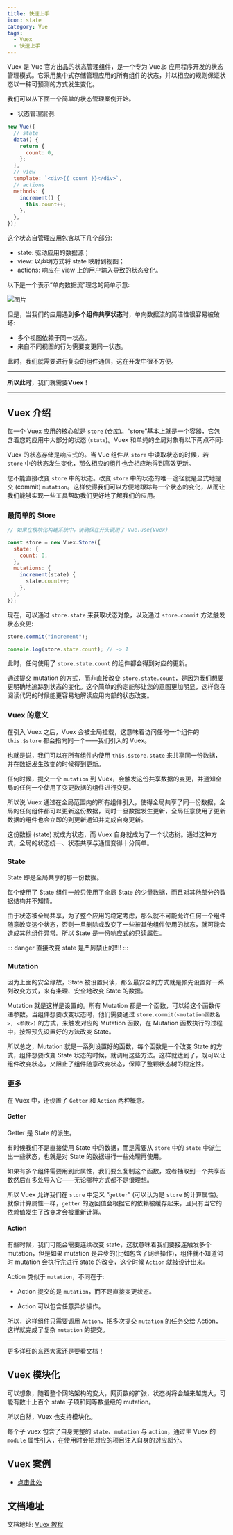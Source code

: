 ```yaml
---
title: 快速上手
icon: state
category: Vue
tags:
  - Vuex
  - 快速上手
---
```


Vuex 是 Vue 官方出品的状态管理组件，是一个专为 Vue.js 应用程序开发的状态管理模式。它采用集中式存储管理应用的所有组件的状态，并以相应的规则保证状态以一种可预测的方式发生变化。

<!-- more -->

我们可以从下面一个简单的状态管理案例开始。

- 状态管理案例:

```js
new Vue({
  // state
  data() {
    return {
      count: 0,
    };
  },
  // view
  template: `<div>{{ count }}</div>`,
  // actions
  methods: {
    increment() {
      this.count++;
    },
  },
});
```

这个状态自管理应用包含以下几个部分:

- state: 驱动应用的数据源；
- view: 以声明方式将 state 映射到视图；
- actions: 响应在 view 上的用户输入导致的状态变化。

以下是一个表示“单向数据流”理念的简单示意:

![图片](https://vuex.vuejs.org/flow.png)

但是，当我们的应用遇到**多个组件共享状态**时，单向数据流的简洁性很容易被破坏:

- 多个视图依赖于同一状态。
- 来自不同视图的行为需要变更同一状态。

此时，我们就需要进行复杂的组件通信，这在开发中很不方便。

---

**所以此时**，我们就需要**Vuex**！

---

## Vuex 介绍

每一个 Vuex 应用的核心就是 `store` (仓库)。“store”基本上就是一个容器，它包含着您的应用中大部分的状态 (`state`)。Vuex 和单纯的全局对象有以下两点不同:

Vuex 的状态存储是响应式的。当 Vue 组件从 `store` 中读取状态的时候，若 `store` 中的状态发生变化，那么相应的组件也会相应地得到高效更新。

您不能直接改变 `store` 中的状态。改变 `store` 中的状态的唯一途径就是显式地提交 (commit) `mutation`。这样使得我们可以方便地跟踪每一个状态的变化，从而让我们能够实现一些工具帮助我们更好地了解我们的应用。

### 最简单的 Store

```js
// 如果在模块化构建系统中，请确保在开头调用了 Vue.use(Vuex)

const store = new Vuex.Store({
  state: {
    count: 0,
  },
  mutations: {
    increment(state) {
      state.count++;
    },
  },
});
```

现在，可以通过 `store.state` 来获取状态对象，以及通过 `store.commit` 方法触发状态变更:

```js
store.commit("increment");

console.log(store.state.count); // -> 1
```

此时，任何使用了 `store.state.count` 的组件都会得到对应的更新。

通过提交 mutation 的方式，而非直接改变 `store.state.count`，是因为我们想要更明确地追踪到状态的变化。这个简单的约定能够让您的意图更加明显，这样您在阅读代码的时候能更容易地解读应用内部的状态改变。

### Vuex 的意义

在引入 Vuex 之后，Vuex 会被全局挂载，这意味着访问任何一个组件的 `this.$store` 都会指向同一个——我们引入的 Vuex。

也就是说，我们可以在所有组件内使用 `this.$store.state` 来共享同一份数据，并在数据发生改变的时候得到更新。

任何时候，提交一个 `mutation` 到 Vuex，会触发这份共享数据的变更，并通知全局的任何一个使用了变更数据的组件进行变更。

所以说 Vuex 通过在全局范围内的所有组件引入，使得全局共享了同一份数据，全局的任何组件都可以更新这份数据，同时一旦数据发生更新，全局任意使用了更新数据的组件也会立即的到更新通知并完成自身更新。

这份数据 (state) 就成为状态，而 Vuex 自身就成为了一个状态树。通过这种方式，全局的状态统一、状态共享与通信变得十分简单。

### State

State 即是全局共享的那一份数据。

每个使用了 State 组件一般只使用了全局 State 的少量数据，而且对其他部分的数据结构并不知情。

由于状态被全局共享，为了整个应用的稳定考虑，那么就不可能允许任何一个组件随意改变这个状态，否则一旦删除或改变了一些被其他组件使用的状态，就可能会造成其他组件异常。所以 State 是一份响应式的只读属性。

::: danger
直接改变 state 是严厉禁止的!!!!
:::

### Mutation

因为上面的安全缘故，State 被设置只读，那么最安全的方式就是预先设置好一系列改变方式，来有条理、安全地改变 State 的数据。

Mutation 就是这样是设置的。所有 Mutation 都是一个函数，可以给这个函数传递参数。当组件想要改变状态时，他们需要通过 `store.commit(<mutation函数名>, <参数>)` 的方式，来触发对应的 Mutation 函数，在 Mutation 函数执行的过程中，按照预先设置好的方法改变 State。

所以总之，Mutation 就是一系列设置好的函数，每个函数是一个改变 State 的方式，组件想要改变 State 状态的时候，就调用这些方法。这样就达到了，既可以让组件改变状态，又阻止了组件随意改变状态，保障了整颗状态树的稳定性。

### 更多

在 Vuex 中，还设置了 `Getter` 和 `Action` 两种概念。

#### Getter

Getter 是 State 的派生。

有时候我们不是直接使用 State 中的数据，而是需要从 `store` 中的 `state` 中派生出一些状态，也就是对 State 的数据进行一些处理再使用。

如果有多个组件需要用到此属性，我们要么复制这个函数，或者抽取到一个共享函数然后在多处导入它——无论哪种方式都不是很理想。

所以 Vuex 允许我们在 `store` 中定义 “`getter`” (可以认为是 `store` 的计算属性)。就像计算属性一样，`getter` 的返回值会根据它的依赖被缓存起来，且只有当它的依赖值发生了改变才会被重新计算。

#### Action

有些时候，我们可能会需要连续改变 state，这就意味着我们要接连触发多个 mutation，但是如果 mutation 是异步的(比如包含了网络操作)，组件就不知道何时 mutation 会执行完进行 state 的改变，这个时候 `Action` 就被设计出来。

Action 类似于 `mutation`，不同在于:

- Action 提交的是 `mutation`，而不是直接变更状态。

- Action 可以包含任意异步操作。

所以，这样组件只需要调用 `Action`，把多次提交 `mutation` 的任务交给 Action，这样就完成了复杂 `mutation` 的提交。

---

更多详细的东西大家还是要看文档！

## Vuex 模块化

可以想象，随着整个网站架构的变大，网页数的扩张，状态树将会越来越庞大，可能有数十上百个 state 子项和同等数量级的 mutation。

所以自然，Vuex 也支持模块化。

每个子 vuex 包含了自身完整的 `state`、`mutation` 与 `action`，通过主 Vuex 的 `module` 属性引入，在使用时会把对应的项目注入自身的对应部分。

## Vuex 案例

- [点击此处](demo.md)

## 文档地址

文档地址: [Vuex 教程](https://vuex.vuejs.org/zh/)
